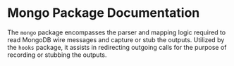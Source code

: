 # Mongo Package Documentation

The `mongo` package encompasses the parser and mapping logic required 
to read MongoDB wire messages and capture or stub the outputs. 
Utilized by the `hooks` package, it assists in redirecting outgoing 
calls for the purpose of recording or stubbing the outputs.
